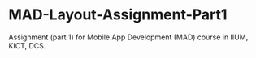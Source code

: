 # MAD-Layout-Assignment-Part1

Assignment (part 1) for Mobile App Development (MAD) course in IIUM, KICT, DCS.
